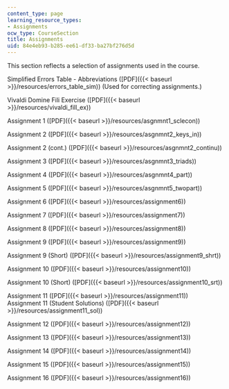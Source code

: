```yaml
---
content_type: page
learning_resource_types:
- Assignments
ocw_type: CourseSection
title: Assignments
uid: 84e4eb93-b285-ee61-df33-ba27bf276d5d
---
```


This section reflects a selection of assignments used in the course.

Simplified Errors Table - Abbreviations ([PDF]({{< baseurl >}}/resources/errors_table_sim)) (Used for correcting assignments.)

Vivaldi Domine Fili Exercise ([PDF]({{< baseurl >}}/resources/vivaldi_fill_ex))

Assignment 1 ([PDF]({{< baseurl >}}/resources/asgnmnt1_sclecon))

Assignment 2 ([PDF]({{< baseurl >}}/resources/asgnmnt2_keys_in))

Assignment 2 (cont.) ([PDF]({{< baseurl >}}/resources/asgnmnt2_continu))

Assignment 3 ([PDF]({{< baseurl >}}/resources/asgnmnt3_triads))

Assignment 4 ([PDF]({{< baseurl >}}/resources/asgnmnt4_part))

Assignment 5 ([PDF]({{< baseurl >}}/resources/asgnmnt5_twopart))

Assignment 6 ([PDF]({{< baseurl >}}/resources/assignment6))

Assignment 7 ([PDF]({{< baseurl >}}/resources/assignment7))

Assignment 8 ([PDF]({{< baseurl >}}/resources/assignment8))

Assignment 9 ([PDF]({{< baseurl >}}/resources/assignment9))

Assignment 9 (Short) ([PDF]({{< baseurl >}}/resources/assignment9_shrt))

Assignment 10 ([PDF]({{< baseurl >}}/resources/assignment10))

Assignment 10 (Short) ([PDF]({{< baseurl >}}/resources/assignment10_srt))

Assignment 11 ([PDF]({{< baseurl >}}/resources/assignment11))  
Assignment 11 (Student Solutions) ([PDF]({{< baseurl >}}/resources/assignment11_sol))

Assignment 12 ([PDF]({{< baseurl >}}/resources/assignment12))

Assignment 13 ([PDF]({{< baseurl >}}/resources/assignment13))

Assignment 14 ([PDF]({{< baseurl >}}/resources/assignment14))

Assignment 15 ([PDF]({{< baseurl >}}/resources/assignment15))

Assignment 16 ([PDF]({{< baseurl >}}/resources/assignment16))